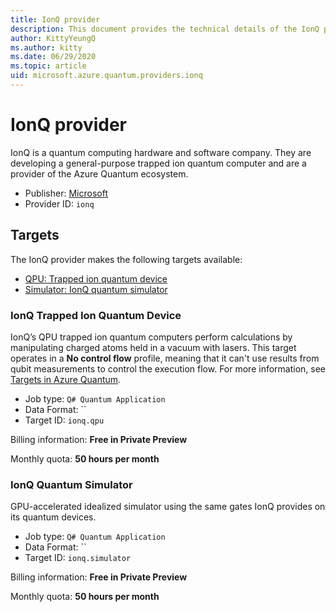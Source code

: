 ```yaml
---
title: IonQ provider 
description: This document provides the technical details of the IonQ provider
author: KittyYeungQ
ms.author: kitty
ms.date: 06/29/2020
ms.topic: article
uid: microsoft.azure.quantum.providers.ionq
---
```


# IonQ provider

IonQ is a quantum computing hardware and software company. They are developing a
general-purpose trapped ion quantum computer and are a provider of the
Azure Quantum ecosystem.

- Publisher: [Microsoft](https://microsoft.com)
- Provider ID: `ionq`

## Targets

The IonQ provider makes the following targets available:

- [QPU: Trapped ion quantum device](#ionq-trapped-ion-quantum-device)
- [Simulator: IonQ quantum simulator](#ionq-quantum-simulator)

### IonQ Trapped Ion Quantum Device

IonQ’s QPU trapped ion quantum computers perform calculations by manipulating
charged atoms held in a vacuum with lasers. This target operates in a **No
control flow** profile, meaning that it can't use results from qubit
measurements to control the execution flow. For more information, see [Targets in Azure Quantum](xref:microsoft.azure.quantum.concepts.targets).

- Job type: `Q# Quantum Application`
- Data Format: ``
- Target ID: `ionq.qpu`

Billing information: **Free in Private Preview**

Monthly quota: **50 hours per month**

### IonQ Quantum Simulator

GPU-accelerated idealized simulator using the same gates IonQ provides on its
quantum devices.

- Job type: `Q# Quantum Application`
- Data Format: ``
- Target ID: `ionq.simulator`

Billing information: **Free in Private Preview**

Monthly quota: **50 hours per month**